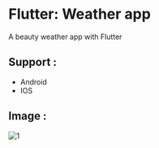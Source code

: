 # Flutter: Weather app

A beauty weather app with Flutter

## Support :
- Android
- IOS

## Image :

![1](https://github.com/bardlur/Weather/assets/138980378/e50c1f97-92ee-4bee-b1d9-20233c2cf0a5)

